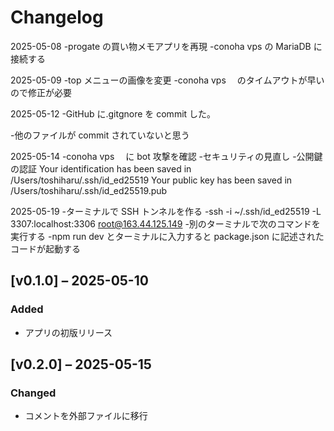 # Changelog

2025-05-08
-progate の買い物メモアプリを再現
-conoha vps の MariaDB に接続する

2025-05-09
-top メニューの画像を変更
-conoha vps 　のタイムアウトが早いので修正が必要

2025-05-12
-GitHub に.gitgnore を commit した。

-他のファイルが commit されていないと思う

2025-05-14
-conoha vps 　に bot 攻撃を確認 -セキュリティの見直し -公開鍵の認証
Your identification has been saved in /Users/toshiharu/.ssh/id_ed25519
Your public key has been saved in /Users/toshiharu/.ssh/id_ed25519.pub

2025-05-19 -ターミナルで SSH トンネルを作る
-ssh -i ~/.ssh/id_ed25519 -L 3307:localhost:3306 root@163.44.125.149 -別のターミナルで次のコマンドを実行する
-npm run dev とターミナルに入力すると package.json に記述されたコードが起動する

## [v0.1.0] – 2025-05-10

### Added

- アプリの初版リリース

## [v0.2.0] – 2025-05-15

### Changed

- コメントを外部ファイルに移行
